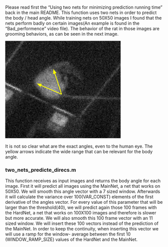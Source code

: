 Please read first the “Using two nets for minimizing prediction running time” back in the main README.
This function uses two nets in order to predict the body / head angle. 
While training nets on 50X50 images I found that the nets perform badly on certain images(An example is found in the “Bad_performence” video file).
The behavior of the rat in those images are grooming behaviors, as can be seen in the next image. 

![](Grooming_behavior.png)

It is not so clear what are the exact angles, even to the human eye. The yellow arrows indicate the wide range that can be relevant for the body angle.

### two_nets_predicte_direcs.m
This function receives as input images and returns the body angle for each image.
First it will predict all images using the MainNet, a net that works on 50X50. We will smooth this angle vector with a 7 sized window.
Afterwards it will calculate the variance over 100(VAR_CONST) elements of the first derivative of the angles vector. For every value of
this parameter that will be larger than the threshold(40), we will predict again those 100 frames with the HardNet, a net that works on
100X100 images and therefore is slower but more accurate. We will also smooth this 100 frame vector with an 11 sized window. We will
insert these 100 vectors instead of the prediction of the MainNet. In order to keep the continuity, when inserting this vector we will
use a ramp for the window- average between the first 10 (WINDOW_RAMP_SIZE) values of the HardNet and the MainNet.
